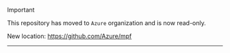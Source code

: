 > [!IMPORTANT]
> This repository has moved to `Azure` organization and is now read-only.
> 
> New location: https://github.com/Azure/mpf

---